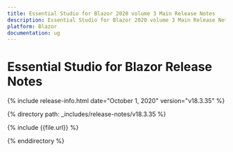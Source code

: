 ```yaml
---
title: Essential Studio for Blazor 2020 volume 3 Main Release Notes  
description: Essential Studio for Blazor 2020 volume 3 Main Release Notes  
platform: Blazor
documentation: ug
---
```


# Essential Studio for Blazor  Release Notes  

{% include release-info.html date="October 1, 2020"  version="v18.3.35" %} 

{% directory path: _includes/release-notes/v18.3.35 %}

{% include {{file.url}} %}

{% enddirectory %}



